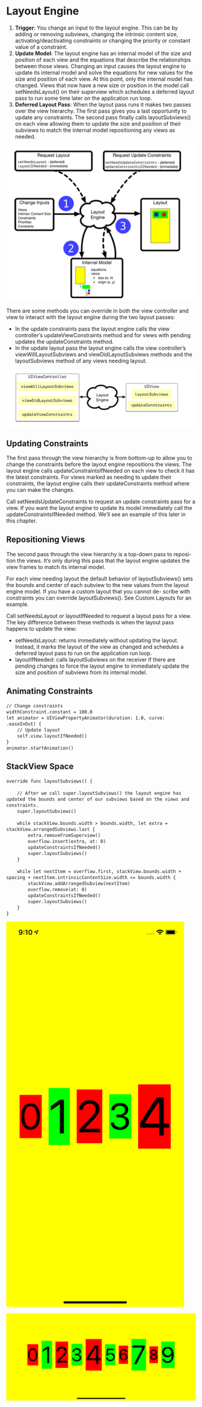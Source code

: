 # Layout Engine

1. **Trigger**: You change an input to the layout engine. This can be by adding or removing subviews, changing the intrinsic content size, activating/deactivating constraints or changing the priority or constant value of a constraint.
2. **Update Model**: The layout engine has an internal model of the size and position of each view and the equations that describe the relationships between those views. Changing an input causes the layout engine to update its internal model and solve the equations for new values for the size and position of each view.
At this point, only the internal model has changed. Views that now have a new size or position in the model call setNeedsLayout() on their superview which schedules a deferred layout pass to run some time later on the application run loop.
3. **Deferred Layout Pass**: When the layout pass runs it makes two passes over the view hierarchy. The first pass gives you a last opportunity to update any constraints. The second pass finally calls layoutSubviews() on each view allowing them to update the size and position of their subviews to match the internal model repositioning any views as needed.

![layoutcycle](layoutcycle.png)

There are some methods you can override in both the view controller and view to interact with the layout engine during the two layout passes:
- In the update constraints pass the layout engine calls the view controller’s updateViewConstraints method and for views with pending updates the updateConstraints method.
- In the update layout pass the layout engine calls the view controller’s viewWillLayoutSubviews and viewDidLayoutSubviews methods and the layoutSubviews method of any views needing layout.

![methods](methods.png)

## Updating Constraints

The first pass through the view hierarchy is from bottom-up to allow you to change the constraints before the layout engine repositions the views. The layout engine calls updateConstraintsIfNeeded on each view to check it has the latest constraints. For views marked as needing to update their constraints, the layout engine calls their updateConstraints method where you can make the changes.

Call setNeedsUpdateConstraints to request an update constraints pass for a view. If you want the layout engine to update its model immediately call the updateConstraintsIfNeeded method. We’ll see an example of this later in this chapter.


## Repositioning Views
The second pass through the view hierarchy is a top-down pass to reposi- tion the views. It’s only during this pass that the layout engine updates the view frames to match its internal model.

For each view needing layout the default behavior of layoutSubviews() sets the bounds and center of each subview to the new values from the layout engine model. If you have a custom layout that you cannot de- scribe with constraints you can override layoutSubviews(). See Custom Layouts for an example.

Call setNeedsLayout or layoutIfNeeded to request a layout pass for a view. The key difference between these methods is when the layout pass happens to update the view:
- setNeedsLayout: returns immediately without updating the layout. Instead, it marks the layout of the view as changed and schedules a deferred layout pass to run on the application run loop.
- layoutIfNeeded: calls layoutSubviews on the receiver if there are pending changes to force the layout engine to immediately update the size and position of subviews from its internal model.


## Animating Constraints

    // Change constraints
    widthConstraint.constant = 100.0
    let animator = UIViewPropertyAnimator(duration: 1.0, curve: .easeInOut) {
        // Update layout
        self.view.layoutIfNeeded()
    }
    animator.startAnimation()

## StackView Space

    override func layoutSubviews() {

        // After we call super.layoutSubviews() the layout engine has updated the bounds and center of our subviews based on the views and constraints.
        super.layoutSubviews()

        while stackView.bounds.width > bounds.width, let extra = stackView.arrangedSubviews.last {
            extra.removeFromSuperview()
            overflow.insert(extra, at: 0)
            updateConstraintsIfNeeded()
            super.layoutSubviews()
        }

        while let nextItem = overflow.first, stackView.bounds.width + spacing + nextItem.intrinsicContentSize.width <= bounds.width {
            stackView.addArrangedSubview(nextItem)
            overflow.remove(at: 0)
            updateConstraintsIfNeeded()
            super.layoutSubviews()
        }
    }


![StackViewSpace](StackViewSpace.png)

![StackViewSpace2](StackViewSpace2.png)
